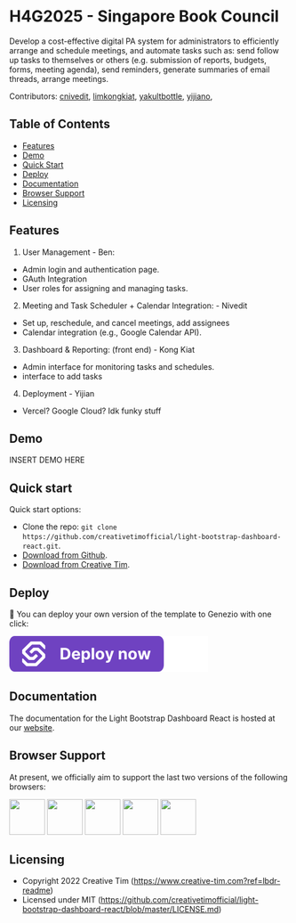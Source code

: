 # H4G2025 - Singapore Book Council

Develop a cost-effective digital PA system for administrators to efficiently arrange and schedule meetings, and automate tasks such as: send follow up tasks to themselves or others (e.g. submission of reports, budgets, forms, meeting agenda), send reminders, generate summaries of email threads, arrange meetings.

Contributors: [cnivedit](https://github.com/cnivedit), [limkongkiat](https://github.com/limkongkiat), [yakultbottle](https://github.com/yakultbottle), [yijiano](https://github.com/yijiano), 


## Table of Contents

- [Features](#features)
- [Demo](#demo)
- [Quick Start](#quick-start)
- [Deploy](#deploy)
- [Documentation](#documentation)
- [Browser Support](#browser-support)
- [Licensing](#licensing)

## Features

1. User Management - Ben:
- Admin login and authentication page.
- GAuth Integration
- User roles for assigning and managing tasks.
2. Meeting and Task Scheduler + Calendar Integration: - Nivedit
- Set up, reschedule, and cancel meetings, add assignees
- Calendar integration (e.g., Google Calendar API).
3. Dashboard & Reporting: (front end) - Kong Kiat
- Admin interface for monitoring tasks and schedules.
- interface to add tasks
4. Deployment - Yijian
- Vercel? Google Cloud? Idk funky stuff

## Demo
INSERT DEMO HERE

## Quick start

Quick start options:

- Clone the repo: `git clone https://github.com/creativetimofficial/light-bootstrap-dashboard-react.git`.
- [Download from Github](https://github.com/creativetimofficial/light-bootstrap-dashboard-react/archive/master.zip).
- [Download from Creative Tim](https://www.creative-tim.com/product/light-bootstrap-dashboard-react?ref=lbdr-readme).

## Deploy

:rocket: You can deploy your own version of the template to Genezio with one click:

[![Deploy to Genezio](https://raw.githubusercontent.com/Genez-io/graphics/main/svg/deploy-button.svg)](https://app.genez.io/start/deploy?repository=https://github.com/creativetimofficial/light-bootstrap-dashboard-react&utm_source=github&utm_medium=referral&utm_campaign=github-creativetim&utm_term=deploy-project&utm_content=button-head)

## Documentation

The documentation for the Light Bootstrap Dashboard React is hosted at our [website](https://demos.creative-tim.com/light-bootstrap-dashboard-react/#/documentation/?ref=lbdr-readme).

## Browser Support

At present, we officially aim to support the last two versions of the following browsers:

<img src="https://s3.amazonaws.com/creativetim_bucket/github/browser/chrome.png" width="64" height="64"> <img src="https://s3.amazonaws.com/creativetim_bucket/github/browser/firefox.png" width="64" height="64"> <img src="https://s3.amazonaws.com/creativetim_bucket/github/browser/edge.png" width="64" height="64"> <img src="https://s3.amazonaws.com/creativetim_bucket/github/browser/safari.png" width="64" height="64"> <img src="https://s3.amazonaws.com/creativetim_bucket/github/browser/opera.png" width="64" height="64">


## Licensing

- Copyright 2022 Creative Tim (https://www.creative-tim.com?ref=lbdr-readme)
- Licensed under MIT (https://github.com/creativetimofficial/light-bootstrap-dashboard-react/blob/master/LICENSE.md)
